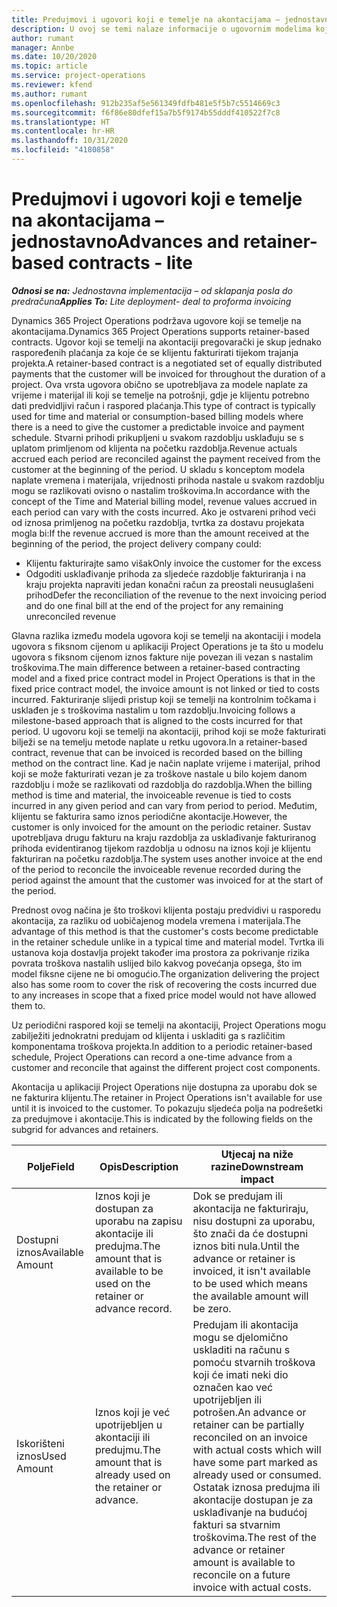 ```yaml
---
title: Predujmovi i ugovori koji e temelje na akontacijama – jednostavno
description: U ovoj se temi nalaze informacije o ugovornim modelima koji se temelje na akontaciji i predujmovima u aplikaciji Project Operations.
author: rumant
manager: Annbe
ms.date: 10/20/2020
ms.topic: article
ms.service: project-operations
ms.reviewer: kfend
ms.author: rumant
ms.openlocfilehash: 912b235af5e561349fdfb481e5f5b7c5514669c3
ms.sourcegitcommit: f6f86e80dfef15a7b5f9174b55dddf410522f7c8
ms.translationtype: HT
ms.contentlocale: hr-HR
ms.lasthandoff: 10/31/2020
ms.locfileid: "4180858"
---
```

# <a name="advances-and-retainer-based-contracts---lite"></a><span data-ttu-id="3f422-103">Predujmovi i ugovori koji e temelje na akontacijama – jednostavno</span><span class="sxs-lookup"><span data-stu-id="3f422-103">Advances and retainer-based contracts - lite</span></span>


<span data-ttu-id="3f422-104">_**Odnosi se na:** Jednostavna implementacija – od sklapanja posla do predračuna_</span><span class="sxs-lookup"><span data-stu-id="3f422-104">_**Applies To:** Lite deployment- deal to proforma invoicing_</span></span>

<span data-ttu-id="3f422-105">Dynamics 365 Project Operations podržava ugovore koji se temelje na akontacijama.</span><span class="sxs-lookup"><span data-stu-id="3f422-105">Dynamics 365 Project Operations supports retainer-based contracts.</span></span> <span data-ttu-id="3f422-106">Ugovor koji se temelji na akontaciji pregovarački je skup jednako raspoređenih plaćanja za koje će se klijentu fakturirati tijekom trajanja projekta.</span><span class="sxs-lookup"><span data-stu-id="3f422-106">A retainer-based contract is a negotiated set of equally distributed payments that the customer will be invoiced for throughout the duration of a project.</span></span> <span data-ttu-id="3f422-107">Ova vrsta ugovora obično se upotrebljava za modele naplate za vrijeme i materijal ili koji se temelje na potrošnji, gdje je klijentu potrebno dati predvidljivi račun i raspored plaćanja.</span><span class="sxs-lookup"><span data-stu-id="3f422-107">This type of contract is typically used for time and material or consumption-based billing models where there is a need to give the customer a predictable invoice and payment schedule.</span></span> <span data-ttu-id="3f422-108">Stvarni prihodi prikupljeni u svakom razdoblju usklađuju se s uplatom primljenom od klijenta na početku razdoblja.</span><span class="sxs-lookup"><span data-stu-id="3f422-108">Revenue actuals accrued each period are reconciled against the payment received from the customer at the beginning of the period.</span></span> <span data-ttu-id="3f422-109">U skladu s konceptom modela naplate vremena i materijala, vrijednosti prihoda nastale u svakom razdoblju mogu se razlikovati ovisno o nastalim troškovima.</span><span class="sxs-lookup"><span data-stu-id="3f422-109">In accordance with the concept of the Time and Material billing model, revenue values accrued in each period can vary with the costs incurred.</span></span> <span data-ttu-id="3f422-110">Ako je ostvareni prihod veći od iznosa primljenog na početku razdoblja, tvrtka za dostavu projekata mogla bi:</span><span class="sxs-lookup"><span data-stu-id="3f422-110">If the revenue accrued is more than the amount received at the beginning of the period, the project delivery company could:</span></span>

- <span data-ttu-id="3f422-111">Klijentu fakturirajte samo višak</span><span class="sxs-lookup"><span data-stu-id="3f422-111">Only invoice the customer for the excess</span></span> 
- <span data-ttu-id="3f422-112">Odgoditi usklađivanje prihoda za sljedeće razdoblje fakturiranja i na kraju projekta napraviti jedan konačni račun za preostali neusuglašeni prihod</span><span class="sxs-lookup"><span data-stu-id="3f422-112">Defer the reconciliation of the revenue to the next invoicing period and do one final bill at the end of the project for any remaining unreconciled revenue</span></span>

<span data-ttu-id="3f422-113">Glavna razlika između modela ugovora koji se temelji na akontaciji i modela ugovora s fiksnom cijenom u aplikaciji Project Operations je ta što u modelu ugovora s fiksnom cijenom iznos fakture nije povezan ili vezan s nastalim troškovima.</span><span class="sxs-lookup"><span data-stu-id="3f422-113">The main difference between a retainer-based contracting model and a fixed price contract model in Project Operations is that in the fixed price contract model, the invoice amount is not linked or tied to costs incurred.</span></span> <span data-ttu-id="3f422-114">Fakturiranje slijedi pristup koji se temelji na kontrolnim točkama i usklađen je s troškovima nastalim u tom razdoblju.</span><span class="sxs-lookup"><span data-stu-id="3f422-114">Invoicing follows a milestone-based approach that is aligned to the costs incurred for that period.</span></span> <span data-ttu-id="3f422-115">U ugovoru koji se temelji na akontaciji, prihod koji se može fakturirati bilježi se na temelju metode naplate u retku ugovora.</span><span class="sxs-lookup"><span data-stu-id="3f422-115">In a retainer-based contract, revenue that can be invoiced is recorded based on the billing method on the contract line.</span></span> <span data-ttu-id="3f422-116">Kad je način naplate vrijeme i materijal, prihod koji se može fakturirati vezan je za troškove nastale u bilo kojem danom razdoblju i može se razlikovati od razdoblja do razdoblja.</span><span class="sxs-lookup"><span data-stu-id="3f422-116">When the billing method is time and material, the invoiceable revenue is tied to costs incurred in any given period and can vary from period to period.</span></span> <span data-ttu-id="3f422-117">Međutim, klijentu se fakturira samo iznos periodične akontacije.</span><span class="sxs-lookup"><span data-stu-id="3f422-117">However, the customer is only invoiced for the amount on the periodic retainer.</span></span> <span data-ttu-id="3f422-118">Sustav upotrebljava drugu fakturu na kraju razdoblja za usklađivanje fakturiranog prihoda evidentiranog tijekom razdoblja u odnosu na iznos koji je klijentu fakturiran na početku razdoblja.</span><span class="sxs-lookup"><span data-stu-id="3f422-118">The system uses another invoice at the end of the period to reconcile the invoiceable revenue recorded during the period against the amount that the customer was invoiced for at the start of the period.</span></span>

<span data-ttu-id="3f422-119">Prednost ovog načina je što troškovi klijenta postaju predvidivi u rasporedu akontacija, za razliku od uobičajenog modela vremena i materijala.</span><span class="sxs-lookup"><span data-stu-id="3f422-119">The advantage of this method is that the customer's costs become predictable in the retainer schedule unlike in a typical time and material model.</span></span> <span data-ttu-id="3f422-120">Tvrtka ili ustanova koja dostavlja projekt također ima prostora za pokrivanje rizika povrata troškova nastalih uslijed bilo kakvog povećanja opsega, što im model fiksne cijene ne bi omogućio.</span><span class="sxs-lookup"><span data-stu-id="3f422-120">The organization delivering the project also has some room to cover the risk of recovering the costs incurred due to any increases in scope that a fixed price model would not have allowed them to.</span></span>

<span data-ttu-id="3f422-121">Uz periodični raspored koji se temelji na akontaciji, Project Operations mogu zabilježiti jednokratni predujam od klijenta i uskladiti ga s različitim komponentama troškova projekta.</span><span class="sxs-lookup"><span data-stu-id="3f422-121">In addition to a periodic retainer-based schedule, Project Operations can record a one-time advance from a customer and reconcile that against the different project cost components.</span></span>

<span data-ttu-id="3f422-122">Akontacija u aplikaciji Project Operations nije dostupna za uporabu dok se ne fakturira klijentu.</span><span class="sxs-lookup"><span data-stu-id="3f422-122">The retainer in Project Operations isn't available for use until it is invoiced to the customer.</span></span> <span data-ttu-id="3f422-123">To pokazuju sljedeća polja na podrešetki za predujmove i akontacije.</span><span class="sxs-lookup"><span data-stu-id="3f422-123">This is indicated by the following fields on the subgrid for advances and retainers.</span></span>

| <span data-ttu-id="3f422-124">Polje</span><span class="sxs-lookup"><span data-stu-id="3f422-124">Field</span></span> | <span data-ttu-id="3f422-125">Opis</span><span class="sxs-lookup"><span data-stu-id="3f422-125">Description</span></span> | <span data-ttu-id="3f422-126">Utjecaj na niže razine</span><span class="sxs-lookup"><span data-stu-id="3f422-126">Downstream impact</span></span> |
| --- | --- | --- |
| <span data-ttu-id="3f422-127">Dostupni iznos</span><span class="sxs-lookup"><span data-stu-id="3f422-127">Available Amount</span></span> | <span data-ttu-id="3f422-128">Iznos koji je dostupan za uporabu na zapisu akontacije ili predujma.</span><span class="sxs-lookup"><span data-stu-id="3f422-128">The amount that is available to be used on the retainer or advance record.</span></span> | <span data-ttu-id="3f422-129">Dok se predujam ili akontacija ne fakturiraju, nisu dostupni za uporabu, što znači da će dostupni iznos biti nula.</span><span class="sxs-lookup"><span data-stu-id="3f422-129">Until the advance or retainer is invoiced, it isn't available to be used which means the available amount will be zero.</span></span> |
| <span data-ttu-id="3f422-130">Iskorišteni iznos</span><span class="sxs-lookup"><span data-stu-id="3f422-130">Used Amount</span></span> | <span data-ttu-id="3f422-131">Iznos koji je već upotrijebljen u akontaciji ili predujmu.</span><span class="sxs-lookup"><span data-stu-id="3f422-131">The amount that is already used on the retainer or advance.</span></span> | <span data-ttu-id="3f422-132">Predujam ili akontacija mogu se djelomično uskladiti na računu s pomoću stvarnih troškova koji će imati neki dio označen kao već upotrijebljen ili potrošen.</span><span class="sxs-lookup"><span data-stu-id="3f422-132">An advance or retainer can be partially reconciled on an invoice with actual costs which will have some part marked as already used or consumed.</span></span> <span data-ttu-id="3f422-133">Ostatak iznosa predujma ili akontacije dostupan je za usklađivanje na budućoj fakturi sa stvarnim troškovima.</span><span class="sxs-lookup"><span data-stu-id="3f422-133">The rest of the advance or retainer amount is available to reconcile on a future invoice with actual costs.</span></span> |
